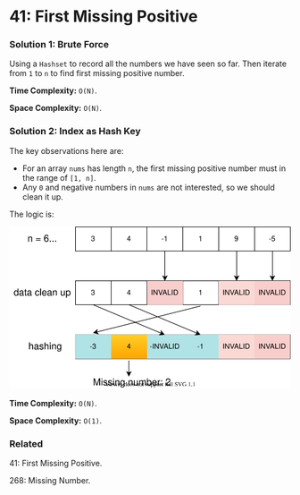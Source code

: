 # 41: First Missing Positive

### Solution 1: Brute Force
Using a `Hashset` to record all the numbers we have seen so far. Then iterate from `1` to `n` to find first missing positive number.

**Time Complexity:** `O(N)`.

**Space Complexity:** `O(N)`.

### Solution 2: Index as Hash Key
The key observations here are: 
* For an array `nums` has length `n`, the first missing positive number must in the range of `[1, n]`.
* Any `0` and negative numbers in `nums` are not interested, so we should clean it up.

The logic is:

![chart](LC41.svg)

**Time Complexity:** `O(N)`.

**Space Complexity:** `O(1)`.

### Related
41: First Missing Positive.

268: Missing Number.